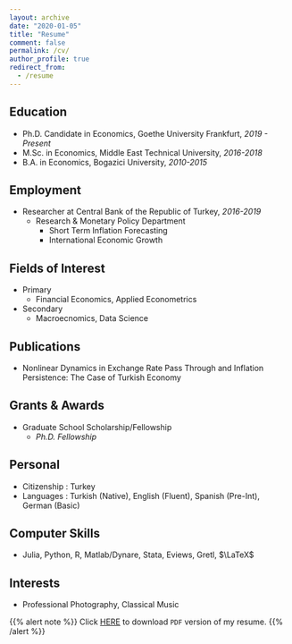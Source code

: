 ```yaml
---
layout: archive
date: "2020-01-05"
title: "Resume"
comment: false
permalink: /cv/
author_profile: true
redirect_from:
  - /resume
---
```


## Education
* Ph.D. Candidate in Economics, Goethe University Frankfurt, _2019 - Present_
* M.Sc. in Economics, Middle East Technical University, _2016-2018_
* B.A. in Economics, Bogazici University, _2010-2015_
  
## Employment
* Researcher at Central Bank of the Republic of Turkey, _2016-2019_
  * Research & Monetary Policy Department
      * Short Term Inflation Forecasting
      * International Economic Growth
  
## Fields of Interest
* Primary
  * Financial Economics, Applied Econometrics
* Secondary
  * Macroecnomics, Data Science

## Publications

* Nonlinear Dynamics in Exchange Rate Pass Through and Inflation Persistence: The Case of Turkish Economy

## Grants \& Awards
* Graduate School Scholarship/Fellowship
  * _Ph.D. Fellowship_

## Personal
* Citizenship :  Turkey
* Languages :  Turkish (Native), English (Fluent), Spanish (Pre-Int), German (Basic)

## Computer Skills
* Julia, Python, R, Matlab/Dynare, Stata, Eviews, Gretl, $\LaTeX$

## Interests
* Professional Photography, Classical Music



{{% alert note %}}
Click [HERE](/cv/cv.pdf) to download `PDF` version of my resume.
{{% /alert %}}

